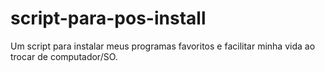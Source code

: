 # script-para-pos-install
Um script para instalar meus programas favoritos e facilitar minha vida ao trocar de computador/SO.
